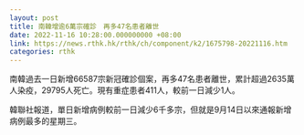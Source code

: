 ```yaml
---
layout: post
title: 南韓增逾6萬宗確診　再多47名患者離世
date: 2022-11-16 10:28:00.000000000 +08:00
link: https://news.rthk.hk/rthk/ch/component/k2/1675798-20221116.htm
categories: rthk
---
```


南韓過去一日新增66587宗新冠確診個案，再多47名患者離世，累計超過2635萬人染疫，29795人死亡。現有重症患者411人，較前一日減少1人。

韓聯社報道，單日新增病例較前一日減少6千多宗，但就是9月14日以來通報新增病例最多的星期三。
